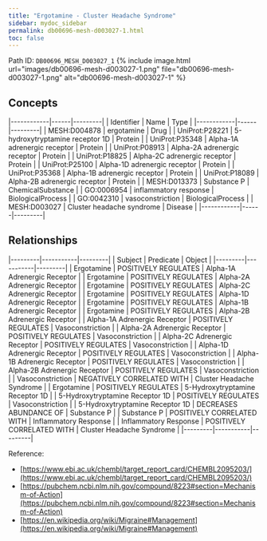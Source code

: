 ```yaml
---
title: "Ergotamine - Cluster Headache Syndrome"
sidebar: mydoc_sidebar
permalink: db00696-mesh-d003027-1.html
toc: false 
---
```



Path ID: `DB00696_MESH_D003027_1`
{% include image.html url="images/db00696-mesh-d003027-1.png" file="db00696-mesh-d003027-1.png" alt="db00696-mesh-d003027-1" %}

## Concepts

|------------|------|---------|
| Identifier | Name | Type    |
|------------|------|---------|
| MESH:D004878 | ergotamine | Drug |
| UniProt:P28221 | 5-hydroxytryptamine receptor 1D | Protein |
| UniProt:P35348 | Alpha-1A adrenergic receptor | Protein |
| UniProt:P08913 | Alpha-2A adrenergic receptor | Protein |
| UniProt:P18825 | Alpha-2C adrenergic receptor | Protein |
| UniProt:P25100 | Alpha-1D adrenergic receptor | Protein |
| UniProt:P35368 | Alpha-1B adrenergic receptor | Protein |
| UniProt:P18089 | Alpha-2B adrenergic receptor | Protein |
| MESH:D013373 | Substance P | ChemicalSubstance |
| GO:0006954 | inflammatory response | BiologicalProcess |
| GO:0042310 | vasoconstriction | BiologicalProcess |
| MESH:D003027 | Cluster headache syndrome | Disease |
|------------|------|---------|

## Relationships

|---------|-----------|---------|
| Subject | Predicate | Object  |
|---------|-----------|---------|
| Ergotamine | POSITIVELY REGULATES | Alpha-1A Adrenergic Receptor |
| Ergotamine | POSITIVELY REGULATES | Alpha-2A Adrenergic Receptor |
| Ergotamine | POSITIVELY REGULATES | Alpha-2C Adrenergic Receptor |
| Ergotamine | POSITIVELY REGULATES | Alpha-1D Adrenergic Receptor |
| Ergotamine | POSITIVELY REGULATES | Alpha-1B Adrenergic Receptor |
| Ergotamine | POSITIVELY REGULATES | Alpha-2B Adrenergic Receptor |
| Alpha-1A Adrenergic Receptor | POSITIVELY REGULATES | Vasoconstriction |
| Alpha-2A Adrenergic Receptor | POSITIVELY REGULATES | Vasoconstriction |
| Alpha-2C Adrenergic Receptor | POSITIVELY REGULATES | Vasoconstriction |
| Alpha-1D Adrenergic Receptor | POSITIVELY REGULATES | Vasoconstriction |
| Alpha-1B Adrenergic Receptor | POSITIVELY REGULATES | Vasoconstriction |
| Alpha-2B Adrenergic Receptor | POSITIVELY REGULATES | Vasoconstriction |
| Vasoconstriction | NEGATIVELY CORRELATED WITH | Cluster Headache Syndrome |
| Ergotamine | POSITIVELY REGULATES | 5-Hydroxytryptamine Receptor 1D |
| 5-Hydroxytryptamine Receptor 1D | POSITIVELY REGULATES | Vasoconstriction |
| 5-Hydroxytryptamine Receptor 1D | DECREASES ABUNDANCE OF | Substance P |
| Substance P | POSITIVELY CORRELATED WITH | Inflammatory Response |
| Inflammatory Response | POSITIVELY CORRELATED WITH | Cluster Headache Syndrome |
|---------|-----------|---------|

Reference: 
  - [https://www.ebi.ac.uk/chembl/target_report_card/CHEMBL2095203/](https://www.ebi.ac.uk/chembl/target_report_card/CHEMBL2095203/)
  - [https://pubchem.ncbi.nlm.nih.gov/compound/8223#section=Mechanism-of-Action](https://pubchem.ncbi.nlm.nih.gov/compound/8223#section=Mechanism-of-Action)
  - [https://en.wikipedia.org/wiki/Migraine#Management](https://en.wikipedia.org/wiki/Migraine#Management)
